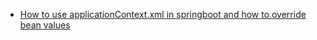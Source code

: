 - [How to use applicationContext.xml in springboot and how to override bean values](https://bswen.com/2021/08/springboot-How-to-use-applicationContext-xml-with-springboot.html)